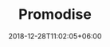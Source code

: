 ---
title: "Promodise"
date: 2018-12-28T11:02:05+06:00 
# type don't remove or customize
type : "docs"
---